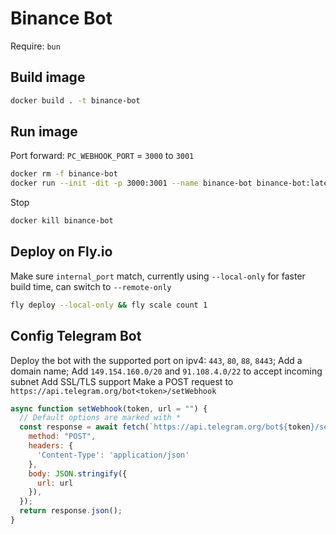 # Binance Bot

Require: `bun`

## Build image

```sh
docker build . -t binance-bot
```

## Run image

Port forward: `PC_WEBHOOK_PORT` = `3000` to `3001`

```sh
docker rm -f binance-bot
docker run --init -dit -p 3000:3001 --name binance-bot binance-bot:latest
```

Stop

```sh
docker kill binance-bot
```

## Deploy on Fly.io

Make sure `internal_port` match, currently using `--local-only` for faster build time, can switch to `--remote-only`

```sh
fly deploy --local-only && fly scale count 1
```

## Config Telegram Bot

Deploy the bot with the supported port on ipv4: `443`, `80`, `88`, `8443`; Add a domain name;
Add `149.154.160.0/20` and `91.108.4.0/22` to accept incoming subnet
Add SSL/TLS support
Make a POST request to `https://api.telegram.org/bot<token>/setWebhook`

```js
async function setWebhook(token, url = "") {
  // Default options are marked with *
  const response = await fetch(`https://api.telegram.org/bot${token}/setWebhook`, {
    method: "POST",
    headers: {
      'Content-Type': 'application/json'
    },
    body: JSON.stringify({
      url: url
    }),
  });
  return response.json();
}
```

